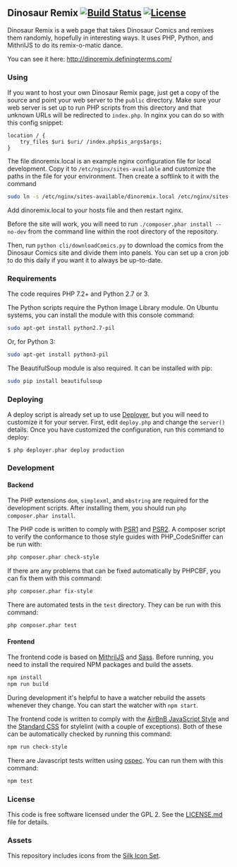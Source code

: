 ## Dinosaur Remix [![Build Status](https://travis-ci.org/aag/dinoremix.svg?branch=master)](https://travis-ci.org/aag/dinoremix) [![License](https://img.shields.io/badge/License-GPLv2-blue.svg)](LICENSE.md)

Dinosaur Remix is a web page that takes Dinosaur Comics and remixes them randomly, hopefully in interesting ways.  It uses PHP, Python, and MithrilJS to do its remix-o-matic dance.

You can see it here:
http://dinoremix.definingterms.com/


### Using

If you want to host your own Dinosaur Remix page, just get a copy of the source and point your web server to the `public` directory.  Make sure your web server is set up to run PHP scripts from this directory and that unknown URLs will be redirected to `index.php`.  In nginx you can do so with this config snippet:

```
location / {
    try_files $uri $uri/ /index.php$is_args$args;
}
```

The file dinoremix.local is an example nginx configuration file for local
development.  Copy it to `/etc/nginx/sites-available` and customize the paths
in the file for your environment. Then create a softlink to it with the command

```sh
sudo ln -s /etc/nginx/sites-available/dinoremix.local /etc/nginx/sites-enabled/dinoremix.local
```

Add dinoremix.local to your hosts file and then restart nginx.

Before the site will work, you will need to run `./composer.phar install --no-dev` from the command line within the root directory of the repository.

Then, run `python cli/downloadComics.py` to download the comics from the Dinosaur Comics site and divide them into panels.  You can set up a cron job to do this daily if you want it to always be up-to-date.

### Requirements

The code requires PHP 7.2+ and Python 2.7 or 3.

The Python scripts require the Python Image Library module. On Ubuntu systems, you can install the module with this console command:

```sh
sudo apt-get install python2.7-pil
```

Or, for Python 3:

```sh
sudo apt-get install python3-pil
```

The BeautifulSoup module is also required. It can be installed with pip:

```sh
sudo pip install beautifulsoup
```

### Deploying

A deploy script is already set up to use [Deployer](http://deployer.org/), but
you will need to customize it for your server. First, edit `deploy.php` and
change the `server()` details. Once you have customized the configuration,
run this command to deploy:

```
$ php deployer.phar deploy production
```

### Development

#### Backend

The PHP extensions `dom`, `simplexml`, and `mbstring` are required for the 
development scripts. After installing them, you should run
`php composer.phar install`.

The PHP code is written to comply with [PSR1](http://www.php-fig.org/psr/psr-1/)
and [PSR2](http://www.php-fig.org/psr/psr-2/). A composer script to verify
the conformance to those style guides with PHP\_CodeSniffer can be run with:

```sh
php composer.phar check-style
```

If there are any problems that can be fixed automatically by PHPCBF, you can
fix them with this command:

```sh
php composer.phar fix-style
```

There are automated tests in the `test` directory. They can be run with this
command:

```sh
php composer.phar test
```

#### Frontend

The frontend code is based on [MithrilJS](https://mithril.js.org/) and
[Sass](http://sass-lang.com/). Before running, you need to install the required
NPM packages and build the assets.

```sh
npm install
npm run build
```

During development it's helpful to have a watcher rebuild the assets whenever
they change. You can start the watcher with `npm start`.

The frontend code is written to comply with the
[AirBnB JavaScript Style](https://github.com/airbnb/javascript) and the
[Standard CSS](https://github.com/stylelint/stylelint-config-standard) for
stylelint (with a couple of exceptions). Both of these can be automatically
checked by running this command:

```sh
npm run check-style
```

There are Javascript tests written using
[ospec](https://github.com/MithrilJS/mithril.js/tree/master/ospec). You can
run them with this command:

```sh
npm test
```

### License

This code is free software licensed under the GPL 2. See the [LICENSE.md](LICENSE.md) file for details.

### Assets

This repository includes icons from the [Silk Icon Set](http://www.famfamfam.com/lab/icons/silk/).

